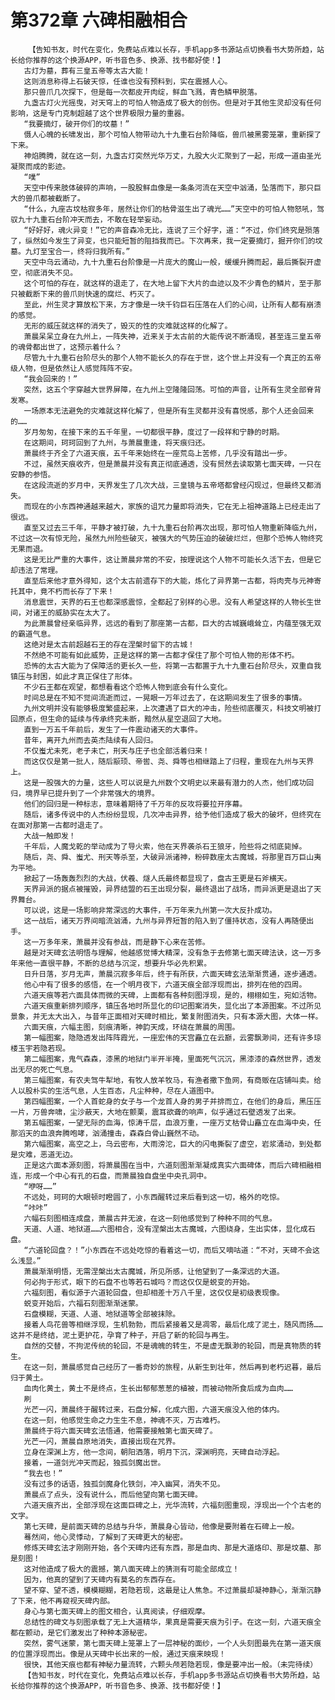 # 第372章 六碑相融相合
        【告知书友，时代在变化，免费站点难以长存，手机app多书源站点切换看书大势所趋，站长给你推荐的这个换源APP，听书音色多、换源、找书都好使！】
       古灯为墓，葬有三皇五帝等太古大能！
       这则消息称得上石破天惊，任谁也没有预料到，实在震撼人心。
       那只兽爪几次探下，但是每一次都皮开肉绽，鲜血飞溅，青色鳞甲脱落。
       九盏古灯火光摇曳，对天穹上的可怕人物造成了极大的创伤。但是对于其他生灵却没有任何影响，这是专门克制超越了这个世界极限力量的重器。
       “我要摘灯，破开你们的坟墓！”
       慑人心魄的长啸发出，那个可怕人物带动九十九重石台阶降临，兽爪被黑雾笼罩，重新探了下来。
       神焰腾腾，就在这一刻，九盏古灯突然光华万丈，九股大火汇聚到了一起，形成一道由圣光凝聚而成的影迹。
       “噗”
       天空中传来肢体破碎的声响，一股股鲜血像是一条条河流在天空中汹涌，坠落而下，那只巨大的兽爪都被截断了。
       “什么，九座古坟枯寂多年，居然让你们的枯骨滋生出了魂光……”天空中的可怕人物怒吼，驾驭九十九重石台阶冲天而去，不敢在轻举妄动。
       “好好好，魂火异变！”它的声音森冷无比，连说了三个好字，道：“不过，你们终究是殒落了，纵然如今发生了异变，也只能短暂的阻挡我而已。下次再来，我一定要摘灯，掘开你们的坟墓。九灯至宝合一，终将归我所有。”
       天空中乌云涌动，九十九重石台阶像是一片庞大的魔山一般，缓缓升腾而起，最后撕裂开虚空，彻底消失不见。
       这个可怕的存在，就这样的退走了，在大地上留下大片的血迹以及不少青色的鳞片，至于那只被截断下来的兽爪则快速的腐烂、朽灭了。
       至此，州生灵才算放松下来，方才像是一块千钧巨石压落在人们的心间，让所有人都有崩溃的感觉。
       无形的威压就这样的消失了，毁灭的性的灾难就这样的化解了。
       萧晨呆呆立身在九州上，一阵失神，近来关于太古前的大能传说不断涌现，甚至连三皇五帝的魂骨都出世了，这预示着什么？
       尽管九十九重石台阶尽头的那个人物不能长久的存在于世，这个世上并没有一个真正的五帝级人物，但是依然让人感觉阵阵不安。
       “我会回来的！”
       突然，这五个字穿越大世界屏障，在九州上空隆隆回荡。可怕的声音，让所有生灵全部脊背发寒。
       一场原本无法避免的灾难就这样化解了，但是所有生灵都并没有喜悦感，那个人还会回来的……
       岁月匆匆，在接下来的五千年里，一切都很平静，度过了一段祥和宁静的时期。
       在这期间，珂珂回到了九州，与萧晨重逢，将天痕归还。
       萧晨终于齐全了六道天痕，五千年来始终在一座荒岛上苦修，几乎没有踏出一步。
       不过，虽然天痕收齐，但是萧晨并没有真正彻底通透，没有贸然去读取第七面天碑，一只在安静的参悟。
       在这段流逝的岁月中，天界发生了几次大战，三皇镜与五帝塔都曾经闪现过，但最终又都消失。
       而现在的小东西神通越来越大，家族的诅咒力量即将消失，它在无上祖神道路上已经走出了很远。
       直至又过去三千年，平静才被打破，九十九重石台阶再次出现，那可怕人物重新降临九州，不过这一次有惊无险，虽然九州险些破灭，被强大的气势压迫的破破烂烂，但那个恐怖人物终究无果而退。
       这是无比严重的大事件，这让萧晨非常的不安，按理说这个人物不可能长久活下去，但是它却违法了常理。
       直至后来他才意外得知，这个太古前遗存下的大能，炼化了异界第一古都，将肉壳与元神寄托其中，竟不朽而长存了下来！
       消息震世，天界的石王也都深感震惊，全都起了别样的心思。没有人希望这样的人物长生世间，对诸王的威胁实在太大了。
       为此萧晨曾经亲临异界，远远的看到了那座第一古都，巨大的古城巍峨耸立，内蕴至强无双的霸道气息。
       这绝对是太古前超越石王的存在涅槃时留下的古城！
       不然绝不可能有如此威势，正是这样的第一古都才保住了那个可怕人物的形体不朽。
       恐怖的太古大能为了保障活的更长久一些，将第一古都置于九十九重石台阶尽头，双重自我镇压与封困，如此才真正保住了形体。
       不少石王都在观望，都想看看这个恐怖人物到底会有什么变化。
       时间总是在不知不觉间流逝而过，一晃眼一万年过去了，在这期间发生了很多的事情。
       九州文明并没有能够极度繁盛起来，上次遭遇了巨大的冲击，险些彻底覆灭，科技文明被打回原点，但生命的延续与传承终究未断，黯然从星空退回了大地。
       直到一万五千年前后，发生了一件震动诸天的大事件。
       昔年，离开九州而去英杰陆续有人回归。
       不仅蚩尤未死，老子未亡，刑天与庄子也全部活着归来！
       而这仅仅是第一批人，随后颛顼、帝喾、尧、舜等也相继踏上了归程，重现在九州与天界上。
       这是一股强大的力量，这些人可以说是九州数个文明史以来最有潜力的人杰，他们成功回归，境界早已提升到了一个非常强大的境界。
       他们的回归是一种标志，意味着期待了千万年的反攻将要拉开序幕。
       随后，诸多传说中的人杰纷纷显现，几次冲击异界，给予他们造成了极大的破坏，但终究在在面对那第一古都时退走了。
       大战一触即发！
       千年后，人魔戈乾的举动成为了导火索，他在天界袭杀石王狼牙，险些将之彻底毙掉。
       随后，尧、舜、蚩尤、刑天等杀至，大破异派诸神，粉碎数座太古魔城，将那里百万巨山夷为平地。
       掀起了一场轰轰烈烈的大战，伏羲、燧人氏最终都显现了，盘古王更是石斧横天。
       天界异派的据点被摧毁，异界结盟的石王出现分裂，最终退出了战场，而异派更是退出了天界舞台。
       可以说，这是一场影响非常深远的大事件，千万年来九州第一次大反扑成功。
       这一战后，诸天万界间暗流汹涌，九州与异界短暂的陷入到了僵持状态，没有人再随便出手。
       这一万多年来，萧晨并没有参战，而是静下心来在苦修。
       越是对天碑玄法明悟与理解，他越感觉博大精深，没有急于去修第七面天碑法诀，这一万多年来他一直很平静，不断的总结与沉淀，想要升华必先积累。
       日升日落，岁月无声，萧晨沉寂多年后，终于有所获，六面天碑玄法渐渐贯通，逐步通透。
       他心中有了很多的感悟，在一个明月夜下，六道天痕全部浮现而出，排列在他的四周。
       六道天痕等若六面具体而微的天碑，上面都有各种刻图浮现，是的，栩栩如生，宛如活物。
       六道天痕重新排列顺序，镇压各地时所显化的印记图案消失，显化出了本源图案。不过所见景象，并无太大出入，与昔年正面相对天碑时相比，繁复附图消失，只有本源大图，大体一样。
       六面天痕，六幅主图，刻痕清晰，神韵天成，环绕在萧晨的周围。
       第一幅图案，隐隐透发出阵阵霞光，一座宏伟的天宫矗立在云巅，云雾飘渺间，还有许多琼楼玉宇若隐若现。
       第二幅图案，鬼气森森，漆黑的地狱门半开半掩，里面死气沉沉，黑漆漆的森然世界，透发出无尽的死亡气息。
       第三幅图案，有农夫驾牛犁地，有牧人放羊牧马，有渔者撒下鱼网，有商贩在店铺叫卖。给人以股朴实的生活气息，人生百态，凡尘种种，尽在人道图中。
       第四幅图案，一个人首蛇身的女子与一个龙首人身的男子并排而立，在他们的身后，黑压压一片，万兽奔啸，尘沙蔽天，大地在颤栗，震耳欲聋的响声，似乎通过石壁透发了出来。
       第五幅图案，一望无际的血海，惊涛千层，血浪万重，一座万丈枯骨山矗立在血海中央，任那滔天的血浪奔腾咆哮，汹涌撞击，森森白骨山巍然不动。
       第六幅图案，高空之上，乌云密布，大雨滂沱，巨大的闪电撕裂了虚空，岩浆涌动，到处都是灾难，恶道无边。
       正是这六面本源刻图，将萧晨围在当中，六道刻图渐渐凝成真实六面碑体，而后六碑相融相连，形成一个中心有孔的石盘，而萧晨独自盘坐中央孔洞中。
       “咿呀……”
       不远处，珂珂的大眼顿时瞪圆了，小东西醒转过来后看到这一切，格外的吃惊。
       “咔咔”
       六幅石刻图相连成盘，萧晨古井无波，在这一刻他感觉到了种种不同的气息。
       天道、人道、地狱道……六图相合，没有涅槃出太古魔城，六图绕身，生出实体，显化成石盘。
       “六道轮回盘？！”小东西在不远处吃惊的看着这一切，而后又嘀咕道：“不对，天碑不会这么浅显。”
       萧晨渐渐明悟，无需涅槃出太古魔城，所见所感，让他望到了一条深远的大道。
       何必拘于形式，眼下的石盘不也等若石城吗？而这仅仅是蜕变的开始。
       六福刻图，看似源于六道轮回盘，但却相差十万八千里，这仅仅是初级表现像。
       蜕变开始后，六福石刻图渐渐迷蒙。
       石盘模糊，天道、人道、地狱道等全部被抹除。
       接着人鸟花兽等相继浮现，生机勃勃，而后紧接着又是凋零，最后化成了泥土，随风而扬……这并不是终结，泥土更护花，孕育了种子，开启了新的轮回与再生。
       自然的交替，不拘泥传统的轮回，不是魂魄的转生，不是虚无飘渺的轮回，而是真物质的转生。
       在这一刻，萧晨感觉自己经历了一番奇妙的旅程，从新生到壮年，然后再到老朽迟暮，最后归于黄土。
       血肉化黄土，黄土不是终点，生长出郁郁葱葱的植被，而被动物所食后成为血肉……
       刷
       光芒一闪，萧晨终于醒转过来，石盘分解，化成六图，六道天痕没入他的体内。
       在这一刻，他感觉生命之力生生不息，神魂不灭，万古难朽。
       萧晨终于将六面天碑玄法悟通，他需要接触第七面天碑了。
       光芒一闪，萧晨自原地消失，直接出现在咒界。
       立身在深渊上方，他一念间，朝阳洒落，明月下沉，深渊明亮，天碑自动浮起。
       接着，一道剑光冲天而起，独孤剑魔出世。
       “我去也！”
       没有过多的话语，独孤剑魔身化铁剑，冲入幽冥，消失不见。
       萧晨点了点头，没有说什么，而后他望向第七面天碑。
       六道天痕齐出，全部浮现在这面巨碑之上，光华流转，六福刻图重现，浮现出一个个古老的文字。
       第七天碑，是前面天碑的总结与升华，萧晨身心皆动，他像是要附着在石碑上一般。
       蓦然间，他心灵悸动，了解到了天碑更大的秘密。
       修炼天碑玄法才刚刚开始，各个天碑内还有东西，那是血肉、那是大道烙印、那是坟墓、那是刻图！
       这对他造成了极大的震撼，第八面天碑上的猜测有可能全部成立！
       因为，他真的望到了天碑内有莫名的东西存在。
       望不穿、望不透，模模糊糊，若隐若现，这最是让人焦急。不过萧晨却凝神静心，渐渐沉静了下来，他不再窥视天碑内部。
       身心与第七面天碑上的图文相合，认真阅读，仔细观摩。
       总结性的碑文与刻图承载了无上大道精华，果真是需要天痕为引子。在这一刻，六道天痕全都在颤动，是它们激发出了种种本源秘密。
       突然，雾气迷蒙，第七面天碑上笼罩上了一层神秘的面纱，一个人头刻图最先在第一道天痕的位置浮现而出。像是从天碑中长出来的一般，通过天痕来映现！
       很快，其他天痕也都有神秘力量流转，六颗头颅若隐若现，像是要冲出一般。（未完待续）
       【告知书友，时代在变化，免费站点难以长存，手机app多书源站点切换看书大势所趋，站长给你推荐的这个换源APP，听书音色多、换源、找书都好使！】